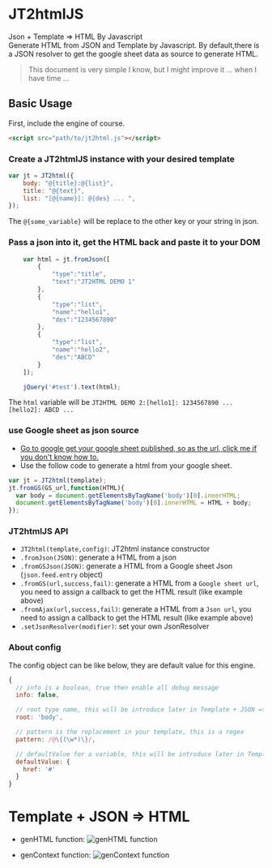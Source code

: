 JT2htmlJS
=========

Json + Template => HTML By Javascript  
Generate HTML from JSON and Template by Javascript. By default,there is a JSON resolver to get the google sheet data as source to generate HTML.  

> This document is very simple I know, but I might improve it ... when I have time ...  

## Basic Usage

First, include the engine of course.  

 ```html
 <script src="path/to/jt2html.js"></script>
 ```

### Create a JT2htmlJS instance with your desired template

```js
var jt = JT2html({
    body: "@{title}:@{list}",
    title: "@{text}",
    list: "[@{name}]: @{des} ... ",
});
```

The `@{some_variable}` will be replace to the other key or your string in json.  

### Pass a json into it, get the HTML back and paste it to your DOM

```js
    var html = jt.fromJson([
        {
            "type":"title",
            "text":"JT2HTML DEMO 1"
        },
        {
            "type":"list",
            "name":"hello1",
            "des":"1234567890"
        },
        {
            "type":"list",
            "name":"hello2",
            "des":"ABCD"
        }
    ]);

    jQuery('#test').text(html);
```

The `html` variable will be `JT2HTML DEMO 2:[hello1]: 1234567890 ... [hello2]: ABCD ...`  

### use Google sheet as json source

 * [Go to google get your google sheet published, so as the url, click me if you don't know how to.](https://gist.github.com/chgu82837/83dd10813d82048dbe9e)
 * Use the follow code to generate a html from your google sheet.

  ```js
  var jt = JT2html(template);
  jt.fromGS(GS_url,function(HTML){
    var body = document.getElementsByTagName('body')[0].innerHTML;
    document.getElementsByTagName('body')[0].innerHTML = HTML + body;
  });
  ```

### JT2htmlJS API

 * `JT2html(template,config)`: JT2html instance constructor
 * `.fromJson(JSON)`: generate a HTML from a json
 * `.fromGSJson(JSON)`: generate a HTML from a Google sheet Json (`json.feed.entry` object)
 * `.fromGS(url,success,fail)`: generate a HTML from a `Google sheet url`, you need to assign a callback to get the HTML result (like example above)
 * `.fromAjax(url,success,fail)`: generate a HTML from a `Json url`, you need to assign a callback to get the HTML result (like example above)
 * `.setJsonResolver(modifier)`: set your own JsonResolver

### About config

The config object can be like below, they are default value for this engine.  

```js
{
  // info is a boolean, true then enable all debug message
  info: false,

  // root type name, this will be introduce later in Template + JSON => HTML section.
  root: 'body',

  // pattern is the replacement in your template, this is a regex
  pattern: /@\{(\w*)\}/,

  // defaultValue for a variable, this will be introduce later in Template + JSON => HTML section.
  defaultValue: {
    href: '#'
  }
}
```

Template + JSON => HTML
===

 * genHTML function:
![genHTML function](https://raw.github.com/chgu82837/JT2htmlJS/master/_readmeImg/jt2html_genHTML.png)

 * genContext function:
![genContext function](https://raw.github.com/chgu82837/JT2htmlJS/master/_readmeImg/jt2html_genContext.png)
